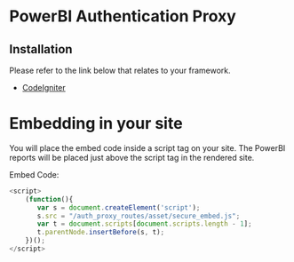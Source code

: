 # PowerBI Authentication Proxy

## Installation

Please refer to the link below that relates to your framework.

- [CodeIgniter](CodeIgniter%20Installation%20Instructions)



# Embedding in your site

You will place the embed code inside a script tag on your site. The PowerBI reports will be placed just above the script tag in the rendered site.

Embed Code:

```js
<script>
    (function(){
       var s = document.createElement('script');
       s.src = "/auth_proxy_routes/asset/secure_embed.js";
       var t = document.scripts[document.scripts.length - 1];
       t.parentNode.insertBefore(s, t);
    })();
</script>

```